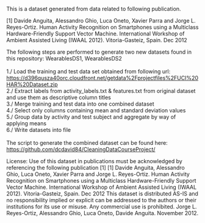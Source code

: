 This is a dataset generated from data related to following publication.


[1] Davide Anguita, Alessandro Ghio, Luca Oneto, Xavier Parra and Jorge L. Reyes-Ortiz. Human Activity Recognition on Smartphones using a Multiclass Hardware-Friendly Support Vector Machine. International Workshop of Ambient Assisted Living (IWAAL 2012). Vitoria-Gasteiz, Spain. Dec 2012

The following steps are performed to generate two new datasets found in this repository: WearablesDS1, WearablesDS2\
\
1./ Load the training and test data set obtained from following url: https://d396qusza40orc.cloudfront.net/getdata%2Fprojectfiles%2FUCI%20HAR%20Dataset.zip \
2./ Extract labels from activity_labels.txt & features.txt from original dataset and use them as descriptive column titles\
3./ Merge training and test data into one combined dataset \
4./ Select only columns containing mean and standard deviation values\
5./ Group data by activity and test subject and aggregate by way of applying means\
6./ Write datasets into file\
\
The script to generate the combined dataset can be found here: \
https://github.com/dcdavid84/CleaningDataCourseProject/

License:
Use of this dataset in publications must be acknowledged by referencing the following publication [1] 
[1] Davide Anguita, Alessandro Ghio, Luca Oneto, Xavier Parra and Jorge L. Reyes-Ortiz. Human Activity Recognition on Smartphones using a Multiclass Hardware-Friendly Support Vector Machine. International Workshop of Ambient Assisted Living (IWAAL 2012). Vitoria-Gasteiz, Spain. Dec 2012
This dataset is distributed AS-IS and no responsibility implied or explicit can be addressed to the authors or their institutions for its use or misuse. Any commercial use is prohibited.
Jorge L. Reyes-Ortiz, Alessandro Ghio, Luca Oneto, Davide Anguita. November 2012.
